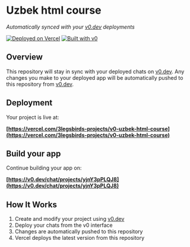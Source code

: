 # Uzbek html course

*Automatically synced with your [v0.dev](https://v0.dev) deployments*

[![Deployed on Vercel](https://img.shields.io/badge/Deployed%20on-Vercel-black?style=for-the-badge&logo=vercel)](https://vercel.com/3legsbirds-projects/v0-uzbek-html-course)
[![Built with v0](https://img.shields.io/badge/Built%20with-v0.dev-black?style=for-the-badge)](https://v0.dev/chat/projects/yjnY3pPLQJ8)

## Overview

This repository will stay in sync with your deployed chats on [v0.dev](https://v0.dev).
Any changes you make to your deployed app will be automatically pushed to this repository from [v0.dev](https://v0.dev).

## Deployment

Your project is live at:

**[https://vercel.com/3legsbirds-projects/v0-uzbek-html-course](https://vercel.com/3legsbirds-projects/v0-uzbek-html-course)**

## Build your app

Continue building your app on:

**[https://v0.dev/chat/projects/yjnY3pPLQJ8](https://v0.dev/chat/projects/yjnY3pPLQJ8)**

## How It Works

1. Create and modify your project using [v0.dev](https://v0.dev)
2. Deploy your chats from the v0 interface
3. Changes are automatically pushed to this repository
4. Vercel deploys the latest version from this repository